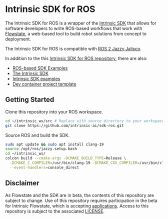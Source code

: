 # Intrinsic SDK for ROS

The Intrinsic SDK for ROS is a wrapper of the [Intrinsic
SDK](https://github.com/intrinsic-dev/sdk) that allows for software developers
to write ROS-based workflows that work with
[Flowstate](https://intrinsic.ai/flowstate), a web-based tool to build robot
solutions from concept to deployment.

The Intrinsic SDK for ROS is compatible with [ROS 2 Jazzy Jalisco](https://docs.ros.org/en/jazzy/index.html).

In addition to the this [Intrinsic SDK for
ROS repository](https://github.com/intrinsic-dev/intrinsic_sdk_ros), there are
also:
 * [ROS-based SDK Examples](https://github.com/intrinsic-dev/sdk_examples_ros)
 * [The Intrinsic SDK](https://github.com/intrinsic-dev/sdk)
 * [Intrinsic SDK examples](https://github.com/intrinsic-dev/sdk-examples)
 * [Dev container project template](https://github.com/intrinsic-dev/project-template)

## Getting Started

Clone this repository into your ROS workspace.

```bash
cd ~/intrinsic_ws/src # Replace with source directory to your workspace.
git clone https://github.com/intrinsic-ai/sdk-ros.git
```

Source ROS and build the SDK.

```bash
sudo apt update && sudo apt install clang-19
source /opt/ros/jazzy.setup.bash
cd ~/intrinsic_ws/
colcon build --cmake-args -DCMAKE_BUILD_TYPE=Release \
  -DCMAKE_C_COMPILER=/usr/bin/clang-19 -DCMAKE_CXX_COMPILER=/usr/bin/clang++-19 \
  --event-handlers=console_direct
```

## Disclaimer

As Flowstate and the SDK are in beta, the contents of this repository are
subject to change.
Use of this repository requires participation in the beta for Intrinsic
Flowstate, which is accepting [applications](https://intrinsic.ai/beta).
Access to this repository is subject to the associated [LICENSE](LICENSE).
